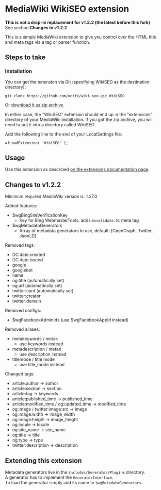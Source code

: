 # MediaWiki WikiSEO extension

**This is not a drop-in replacement for v1.2.2 (the latest before this fork)**  
See section **Changes to v1.2.2**  

This is a simple MediaWiki extension to give you control over the HTML title 
and meta tags via a tag or parser function.  

## Steps to take

### Installation
You can get the extension via Git (specifying WikiSEO as the destination directory):

    git clone https://github.com/octfx/wiki-seo.git WikiSEO

Or [download it as zip archive](https://github.com/octfx/wiki-seo/archive/master.zip).

In either case, the "WikiSEO" extension should end up in the "extensions" directory 
of your MediaWiki installation. If you got the zip archive, you will need to put it 
into a directory called WikiSEO.

Add the following line to the end of your LocalSettings file:

    wfLoadExtension( 'WikiSEO' );

## Usage
Use this extension as described [on the extensions documentation page](https://www.mediawiki.org/wiki/Extension:WikiSEO).

## Changes to v1.2.2
Minimum required MediaWiki version is: 1.27.0  

Added features:
* $wgBingSiteVerificationKey
  * Key for Bing WebmasterTools, adds ``msvalidate.01`` meta tag
* $wgMetadataGenerators
  * Array of metadata generators to use, default: [OpenGraph, Twitter, JsonLD]

Removed tags:
* DC.date.created
* DC.date.issued
* google
* googlebot
* name
* og:title (automatically set)
* og:url (automatically set)
* twitter:card (automatically set)
* twitter:creator
* twitter:domain

Removed configs:
* $wgFacebookAdminIds (use $wgFacebookAppId instead)

Removed aliases:
* metakeywords / metak
  * use keywords instead
* metadescription / metad
  * use description instead
* titlemode / title mode
  * use title_mode instead

Changed tags:
* article:author -> author
* article:section -> section
* article:tag -> keywords
* article:published_time -> published_time
* article:modified_time / og:updated_time -> modified_time
* og:image / twitter:image:src -> image
* og:image:width -> image_width
* og:image:height -> image_height
* og:locale -> locale
* og:site_name -> site_name
* og:title -> title
* og:type -> type
* twitter:description -> description


## Extending this extension
Metadata generators live in the ``includes/Generator/Plugins`` directory.  
A generator has to implement the ``GeneratorInterface``.  
To load the generator simply add its name to ``$wgMetadataGenerators``.
